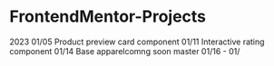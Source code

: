 # FrontendMentor-Projects

2023
01/05 Product preview card component
01/11 Interactive rating component
01/14 Base apparelcomng soon master
01/16 - 01/
